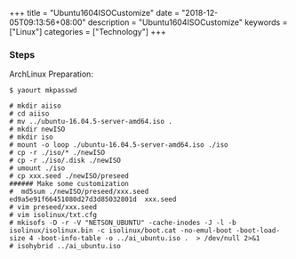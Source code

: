 +++
title = "Ubuntu1604ISOCustomize"
date = "2018-12-05T09:13:56+08:00"
description = "Ubuntu1604ISOCustomize"
keywords = ["Linux"]
categories = ["Technology"]
+++
### Steps
ArchLinux Preparation:    

```
$ yaourt mkpasswd
```


```
# mkdir aiiso
# cd aiiso
# mv ../ubuntu-16.04.5-server-amd64.iso .
# mkdir newISO
# mkdir iso
# mount -o loop ./ubuntu-16.04.5-server-amd64.iso ./iso
# cp -r ./iso/* ./newISO
# cp -r ./iso/.disk ./newISO
# umount ./iso
# cp xxx.seed ./newISO/preseed
###### Make some customization
#  md5sum ./newISO/preseed/xxx.seed
ed9a5e91f66451080d27d3d85032801d  xxx.seed
# vim preseed/xxx.seed
# vim isolinux/txt.cfg
# mkisofs -D -r -V "NETSON_UBUNTU" -cache-inodes -J -l -b isolinux/isolinux.bin -c isolinux/boot.cat -no-emul-boot -boot-load-size 4 -boot-info-table -o ../ai_ubuntu.iso .  > /dev/null 2>&1
# isohybrid ../ai_ubuntu.iso

```
